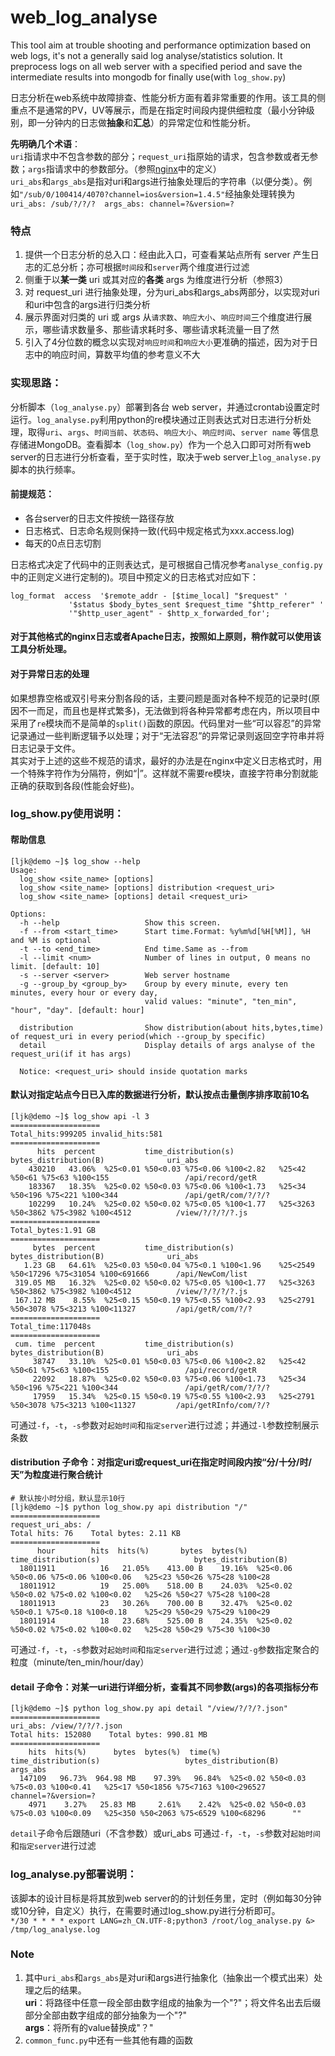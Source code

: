 # web_log_analyse
This tool aim at trouble shooting and performance optimization based on web logs, it's not a generally said log analyse/statistics solution. It preprocess logs on all web server with a specified period and save the intermediate results into mongodb for finally use(with `log_show.py`)


日志分析在web系统中故障排查、性能分析方面有着非常重要的作用。该工具的侧重点不是通常的PV，UV等展示，而是在指定时间段内提供细粒度（最小分钟级别，即一分钟内的日志做**抽象**和**汇总**）的异常定位和性能分析。

**先明确几个术语**：  
`uri`指请求中不包含参数的部分；`request_uri`指原始的请求，包含参数或者无参数；`args`指请求中的参数部分。（参照[nginx](http://nginx.org/en/docs/http/ngx_http_core_module.html#variables)中的定义）  
`uri_abs`和`args_abs`是指对uri和args进行抽象处理后的字符串（以便分类）。例如`"/sub/0/100414/4070?channel=ios&version=1.4.5"`经抽象处理转换为`uri_abs: /sub/?/?/?  args_abs: channel=?&version=?`

### 特点
1. 提供一个日志分析的总入口：经由此入口，可查看某站点所有 server 产生日志的汇总分析；亦可根据`时间段`和`server`两个维度进行过滤
2. 侧重于以**某一类** uri 或其对应的**各类** args 为维度进行分析（参照3）
3. 对 request_uri 进行抽象处理，分为uri_abs和args_abs两部分，以实现对uri和uri中包含的args进行归类分析
4. 展示界面对归类的 uri 或 args 从`请求数`、`响应大小`、`响应时间`三个维度进行展示，哪些请求数量多、那些请求耗时多、哪些请求耗流量一目了然
5. 引入了4分位数的概念以实现对`响应时间`和`响应大小`更准确的描述，因为对于日志中的响应时间，算数平均值的参考意义不大
 
### 实现思路：
分析脚本（`log_analyse.py`）部署到各台 web server，并通过crontab设置定时运行。`log_analyse.py`利用python的re模块通过正则表达式对日志进行分析处理，取得`uri`、`args`、`时间当前`、`状态码`、`响应大小`、`响应时间`、`server name` 等信息存储进MongoDB。查看脚本（`log_show.py`）作为一个总入口即可对所有web server的日志进行分析查看，至于实时性，取决于web server上`log_analyse.py`脚本的执行频率。

#### 前提规范：
 - 各台server的日志文件按统一路径存放
 - 日志格式、日志命名规则保持一致(代码中规定格式为xxx.access.log)
 - 每天的0点日志切割
 
日志格式决定了代码中的正则表达式，是可根据自己情况参考`analyse_config.py`中的正则定义进行定制的)。项目中预定义的日志格式对应如下：
```
log_format  access  '$remote_addr - [$time_local] "$request" '
             '$status $body_bytes_sent $request_time "$http_referer" '
             '"$http_user_agent" - $http_x_forwarded_for';
``` 
#### 对于其他格式的nginx日志或者Apache日志，按照如上原则，稍作就可以使用该工具分析处理。

#### 对于异常日志的处理  
如果想靠空格或双引号来分割各段的话，主要问题是面对各种不规范的记录时(原因不一而足，而且也是样式繁多)，无法做到将各种异常都考虑在内，所以项目中采用了`re`模块而不是简单的`split()`函数的原因。代码里对一些“可以容忍”的异常记录通过一些判断逻辑予以处理；对于“无法容忍”的异常记录则返回空字符串并将日志记录于文件。  
其实对于上述的这些不规范的请求，最好的办法是在nginx中定义日志格式时，用一个特殊字符作为分隔符，例如“|”。这样就不需要re模块，直接字符串分割就能正确的获取到各段(性能会好些)。

### log_show.py使用说明：
#### 帮助信息
```
[ljk@demo ~]$ log_show --help
Usage:
  log_show <site_name> [options]
  log_show <site_name> [options] distribution <request_uri>
  log_show <site_name> [options] detail <request_uri>

Options:
  -h --help                   Show this screen.
  -f --from <start_time>      Start time.Format: %y%m%d[%H[%M]], %H and %M is optional
  -t --to <end_time>          End time.Same as --from
  -l --limit <num>            Number of lines in output, 0 means no limit. [default: 10]
  -s --server <server>        Web server hostname
  -g --group_by <group_by>    Group by every minute, every ten minutes, every hour or every day,
                              valid values: "minute", "ten_min", "hour", "day". [default: hour]

  distribution                Show distribution(about hits,bytes,time) of request_uri in every period(which --group_by specific)
  detail                      Display details of args analyse of the request_uri(if it has args)

  Notice: <request_uri> should inside quotation marks
```

#### 默认对指定站点今日已入库的数据进行分析，默认按点击量倒序排序取前10名
```
[ljk@demo ~]$ log_show api -l 3
====================
Total_hits:999205 invalid_hits:581
====================
      hits  percent           time_distribution(s)                     bytes_distribution(B)              uri_abs
    430210   43.06%  %25<0.01 %50<0.03 %75<0.06 %100<2.82   %25<42 %50<61 %75<63 %100<155                 /api/record/getR
    183367   18.35%  %25<0.02 %50<0.03 %75<0.06 %100<1.73   %25<34 %50<196 %75<221 %100<344               /api/getR/com/?/?/?
    102299   10.24%  %25<0.02 %50<0.02 %75<0.05 %100<1.77   %25<3263 %50<3862 %75<3982 %100<4512          /view/?/?/?/?.js
====================
Total_bytes:1.91 GB
====================
     bytes  percent           time_distribution(s)                     bytes_distribution(B)              uri_abs
   1.23 GB   64.61%  %25<0.03 %50<0.04 %75<0.1 %100<1.96    %25<2549 %50<17296 %75<31054 %100<691666      /api/NewCom/list
 319.05 MB   16.32%  %25<0.02 %50<0.02 %75<0.05 %100<1.77   %25<3263 %50<3862 %75<3982 %100<4512          /view/?/?/?/?.js
 167.12 MB    8.55%  %25<0.15 %50<0.19 %75<0.55 %100<2.93   %25<2791 %50<3078 %75<3213 %100<11327         /api/getR/com/?/?
====================
Total_time:117048s
====================
 cum. time  percent           time_distribution(s)                     bytes_distribution(B)              uri_abs
     38747   33.10%  %25<0.01 %50<0.03 %75<0.06 %100<2.82   %25<42 %50<61 %75<63 %100<155                 /api/record/getR
     22092   18.87%  %25<0.02 %50<0.03 %75<0.06 %100<1.73   %25<34 %50<196 %75<221 %100<344               /api/getR/com/?/?/?
     17959   15.34%  %25<0.15 %50<0.19 %75<0.55 %100<2.93   %25<2791 %50<3078 %75<3213 %100<11327         /api/getRInfo/com/?/?
```
可通过`-f`，`-t`，`-s`参数对`起始时间`和`指定server`进行过滤；并通过`-l`参数控制展示条数

#### distribution 子命令：对指定uri或request_uri在指定时间段内按“分/十分/时/天”为粒度进行聚合统计
```
# 默认按小时分组，默认显示10行
[ljk@demo ~]$ python log_show.py api distribution "/"
====================
request_uri_abs: /
Total hits: 76    Total bytes: 2.11 KB
====================
      hour        hits  hits(%)       bytes  bytes(%)           time_distribution(s)                     bytes_distribution(B)            
  18011911          16   21.05%    413.00 B    19.16%  %25<0.06 %50<0.06 %75<0.06 %100<0.06   %25<23 %50<26 %75<28 %100<28                
  18011912          19   25.00%    518.00 B    24.03%  %25<0.02 %50<0.02 %75<0.02 %100<0.02   %25<26 %50<27 %75<28 %100<28                
  18011913          23   30.26%    700.00 B    32.47%  %25<0.02 %50<0.1 %75<0.18 %100<0.18    %25<29 %50<29 %75<29 %100<29                
  18011914          18   23.68%    525.00 B    24.35%  %25<0.02 %50<0.02 %75<0.02 %100<0.02   %25<28 %50<29 %75<30 %100<30 
```
可通过`-f`，`-t`，`-s`参数对`起始时间`和`指定server`进行过滤；通过`-g`参数指定聚合的粒度（minute/ten_min/hour/day）

#### detail 子命令：对某一uri进行详细分析，查看其不同参数(args)的各项指标分布
```
[ljk@demo ~]$ python log_show.py api detail "/view/?/?/?.json"
====================
uri_abs: /view/?/?/?.json
Total hits: 152080    Total bytes: 990.81 MB
====================
    hits  hits(%)      bytes  bytes(%)  time(%)           time_distribution(s)                   bytes_distribution(B)            args_abs
  147109   96.73%  964.98 MB    97.39%   96.84%  %25<0.02 %50<0.03 %75<0.03 %100<0.41   %25<17 %50<1856 %75<7163 %100<296527      channel=?&version=?
    4971    3.27%   25.83 MB     2.61%    2.42%  %25<0.02 %50<0.03 %75<0.03 %100<0.09   %25<350 %50<2063 %75<6529 %100<68296      ""
```
`detail`子命令后跟随uri（不含参数）或uri_abs
可通过`-f`，`-t`，`-s`参数对`起始时间`和`指定server`进行过滤

### log_analyse.py部署说明：
该脚本的设计目标是将其放到web server的的计划任务里，定时（例如每30分钟或10分钟，自定义）执行，在需要时通过log_show.py进行分析即可。  
`*/30 * * * * export LANG=zh_CN.UTF-8;python3 /root/log_analyse.py &> /tmp/log_analyse.log`

### Note
1. 其中`uri_abs`和`args_abs`是对uri和args进行抽象化（抽象出一个模式出来）处理之后的结果。  
 **uri**：将路径中任意一段全部由数字组成的抽象为一个"?"；将文件名出去后缀部分全部由数字组成的部分抽象为一个"?"  
 **args**：将所有的value替换成"？" 
2. `common_func.py`中还有一些其他有趣的函数

